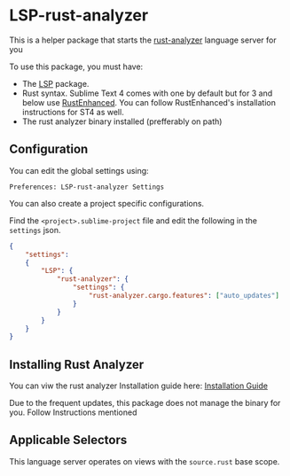# LSP-rust-analyzer

This is a helper package that starts the [rust-analyzer](https://github.com/rust-analyzer/rust-analyzer) language server for you

To use this package, you must have:

- The [LSP](https://packagecontrol.io/packages/LSP) package.
- Rust syntax. Sublime Text 4 comes with one by default but for 3 and below use [RustEnhanced](https://packagecontrol.io/packages/Rust%20Enhanced). You can follow RustEnhanced's installation instructions for ST4 as well.
- The rust analyzer binary installed (prefferably on path)

## Configuration

You can edit the global settings using:

```
Preferences: LSP-rust-analyzer Settings
```

You can also create a project specific configurations.


Find the `<project>.sublime-project` file and edit the following in the `settings` json.


```json
{
    "settings":
    {
        "LSP": {
            "rust-analyzer": {
                "settings": {
                    "rust-analyzer.cargo.features": ["auto_updates"]
                }
            }
        }
    }
}
```

## Installing Rust Analyzer

You can viw the rust analyzer Installation guide here: [Installation Guide](https://rust-analyzer.github.io/manual.html#rust-analyzer-language-server-binary)

Due to the frequent updates, this package does not manage the binary for you. Follow Instructions mentioned


## Applicable Selectors

This language server operates on views with the `source.rust` base scope.

